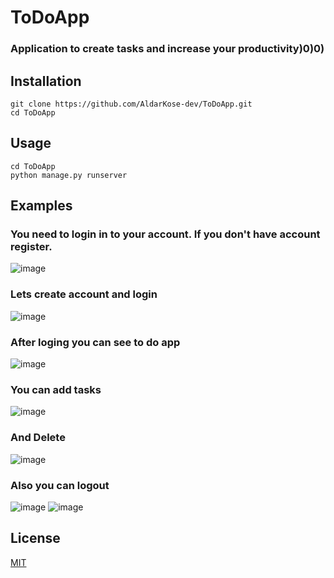 # ToDoApp
### Application to create tasks and increase your productivity)0)0) 

## Installation
```
git clone https://github.com/AldarKose-dev/ToDoApp.git
cd ToDoApp
```

## Usage
```
cd ToDoApp
python manage.py runserver
```

## Examples

### You need to login in to your account. If you don't have account register.
![image](https://user-images.githubusercontent.com/78011086/150295365-65619535-40c3-4387-b499-e8e5b15c39fc.png)

### Lets create account and login
![image](https://user-images.githubusercontent.com/78011086/150296567-a330e974-f581-4a8c-9931-c3e459961050.png)


### After loging you can see to do app
![image](https://user-images.githubusercontent.com/78011086/150296414-d4eb89e7-bfb9-4756-b27e-f055562f0185.png)


### You can add tasks
![image](https://user-images.githubusercontent.com/78011086/150297026-0048768c-348c-4ddd-a685-a1dcc2c3770b.png)

### And Delete
![image](https://user-images.githubusercontent.com/78011086/150297069-57df7b8d-aa62-48d8-9146-932a8c2de55d.png)

### Also you can logout
![image](https://user-images.githubusercontent.com/78011086/150297332-366ddfaa-c87b-4525-9381-44c232d747ad.png)
![image](https://user-images.githubusercontent.com/78011086/150297379-ab1266dd-02f4-44a9-9bcd-3705144ec913.png)


## License
[MIT](https://github.com/Kaiyrkeldi/Scrapper/blob/main/LICENSE)

